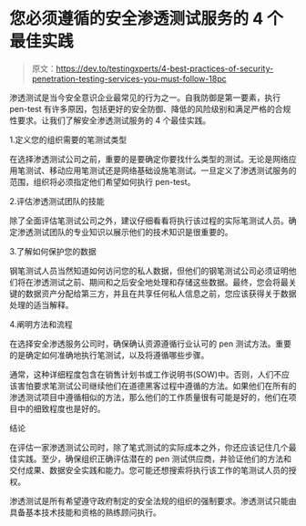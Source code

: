 # 您必须遵循的安全渗透测试服务的 4 个最佳实践

> 原文：<https://dev.to/testingxperts/4-best-practices-of-security-penetration-testing-services-you-must-follow-18pc>

渗透测试是当今安全意识企业最常见的行为之一。自我防御是第一要素，执行 pen-test 有许多原因，包括更好的安全防御、降低的风险级别和满足严格的合规性要求。让我们了解安全渗透测试服务的 4 个最佳实践。

1.定义您的组织需要的笔测试类型

在选择渗透测试公司之前，重要的是要确定你要找什么类型的测试。无论是网络应用笔测试、移动应用笔测试还是网络基础设施笔测试。一旦定义了渗透测试服务的范围，组织将必须指定他们希望如何执行 pen-test。

2.评估渗透测试团队的技能

除了全面评估笔测试公司之外，建议仔细看看将执行该过程的实际笔测试人员。确定渗透测试团队的专业知识以展示他们的技术知识是很重要的。

3.了解如何保护您的数据

钢笔测试人员当然知道如何访问您的私人数据，但他们的钢笔测试公司必须证明他们将在渗透测试之前、期间和之后安全地处理和存储这些数据。最终，您会将最关键的数据资产分配给第三方，并且在共享任何私人信息之前，您应该获得关于数据处理的适当解释。

4.阐明方法和流程

在选择安全渗透服务公司时，确保确认资源遵循行业认可的 pen 测试方法。重要的是确定如何准确地执行笔测试，以及将遵循哪些步骤。

通常，这种详细程度包含在销售计划书或工作说明书(SOW)中。否则，人们不应该害怕要求笔测试公司继续他们在道德黑客过程中遵循的方法。如果他们在所有的渗透测试项目中遵循相似的方法，那么他们的工作质量很有可能是好的，他们在项目中的细致程度也是好的。

结论

在评估一家渗透测试公司时，除了笔式测试的实际成本之外，你还应该记住几个最佳实践。至少，确保组织正确评估潜在的 pen 测试供应商，并验证他们的方法和交付成果、数据安全实践和能力。您可能还想搜索将执行该工作的笔测试人员的授权。

渗透测试是所有希望遵守政府制定的安全法规的组织的强制要求。渗透测试只能由具备基本技术技能和资格的熟练顾问执行。
